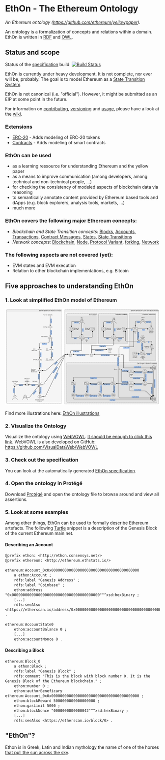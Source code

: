 # EthOn - The Ethereum Ontology
_An Ethereum ontology (https://github.com/ethereum/yellowpaper)._

An ontology is a formalization of concepts and relations within a domain.
EthOn is written in [RDF](https://de.wikipedia.org/wiki/Resource_Description_Framework) and [OWL](https://en.wikipedia.org/wiki/Web_Ontology_Language).

## Status and scope
Status of the [specification](http://ethon.consensys.net/) build: [![Build Status](https://travis-ci.org/ConsenSys/EthOnDocs.svg?branch=master)](https://travis-ci.org/ConsenSys/EthOnDocs)

EthOn is currently under heavy development. It is not complete, nor ever will be, probably. The goal is to model Ethereum 
as a [State Transition System](https://en.wikipedia.org/wiki/Transition_system).

EthOn is not canonical (i.e. "official"). However, it might be submitted as an EIP at some point in the future.

For information on [contributing](https://github.com/ConsenSys/EthOn/wiki/How-to-contribute-to-EthOn), [versioning](https://github.com/ConsenSys/EthOn/wiki/Versioning-system) and [usage](https://github.com/ConsenSys/EthOn/wiki/Usage), please have a look at the [wiki](https://github.com/ConsenSys/EthOn/wiki).

### Extensions
* [ERC-20](ERC20) - Adds modeling of ERC-20 tokens
* [Contracts](Contracts) - Adds modeling of smart contracts

### EthOn can be used
* as a learning ressource for understanding Ethereum and the yellow paper
* as a means to improve communication (among developers, among technical and non-technical people, ...)
* for checking the consistency of modeled aspects of blockchain data via reasoning
* to semantically annotate content provided by Ethereum based tools and dApps (e.g. block explorers, analysis tools, markets, ...)
* much more

### EthOn covers the following major Ethereum concepts:
* _Blockchain and State Transition concepts:_ [Blocks](http://ethon.consensys.net/Block), [Accounts](http://ethon.consensys.net/Account), [Transactions](http://ethon.consensys.net/Tx), [Contract Messages](http://ethon.consensys.net/ContractMessage), [States](http://ethon.consensys.net/WorldState), 
[State Transitions](http://ethon.consensys.net/StateTransition)
* _Network concepts:_ [Blockchain](http://ethon.consensys.net/Blockchain), [Node](http://ethon.consensys.net/Node), [Protocol Variant](http://ethon.consensys.net/ProtocolVariant), [forking](http://ethon.consensys.net/hasFork), [Network](http://ethon.consensys.net/Network)

### The following aspects are not covered (yet):
* EVM states and EVM execution
* Relation to other blockchain implementations, e.g. Bitcoin

## Five approaches to understanding EthOn
### 1. Look at simplified EthOn model of Ethereum
![EthOn model](doc_resources/img/EthOn_overview.png)

Find more illustrations here: [EthOn illustrations](EthOn_illustrations.md)

### 2. Visualize the Ontology
Visualize the ontology using [WebVOWL](http://vowl.visualdataweb.org/webvowl/).
[It should be enough to click this link](http://visualdataweb.de/webvowl/#iri=https://raw.githubusercontent.com/ConsenSys/ethereum-ontology/master/EthOn.rdf). 
WebVOWL is also developed on GitHub: https://github.com/VisualDataWeb/WebVOWL

### 3. Check out the specification
You can look at the automatically generated [EthOn specification](https://consensys.github.io/EthOn/EthOn_spec.html).

### 4. Open the ontology in Protégé
Download [Protégé](http://protege.stanford.edu/) and open the ontology file to browse around and view all assertions.

### 5. Look at some examples
Among other things, EthOn can be used to formally describe Ethereum artefacts. 
The following [Turtle](https://www.w3.org/TR/turtle/) snippet is a description of the Genesis Block of the current Ethereum main net.
#### Describing an Account
    @prefix ethon: <http://ethon.consensys.net/>
    @prefix ethereum: <http://ethereum.ethstats.io/>
    
    ethereum:Account_0x0x0000000000000000000000000000000000000000
        a ethon:Account ;
        rdfs:label "Genesis Address" ;
        rdfs:label "Coinbase" ;
        ethon:address "0x0000000000000000000000000000000000000000"^^xsd:hexBinary ;
        [...]
        rdfs:seeAlso <https://etherscan.io/address/0x0000000000000000000000000000000000000000> .
    
    ethereum:AccountState0
        ethon:accountBalance 0 ;
        [...]
        ethon:accountNonce 0 .
        

#### Describing a Block

    ethereum:Block_0
        a ethon:Block ;
        rdfs:label "Genesis Block" ;
        rdfs:comment "This is the block with block number 0. It is the Genesis Block of the Ethereum blockchain." ;
        ethon:number 0 ;
        ethon:authorBeneficary ethereum:Account_0x0x0000000000000000000000000000000000000000 ;
        ethon:blockReward 5000000000000000000 ;
        ethon:gasLimit 5000 ;
        ethon:blockNonce "0000000000000042"^^xsd:hexBinary ;
        [...]
        rdfs:seeAlso <https://etherscan.io/block/0> .

## "EthOn"?
Ethon is in Greek, Latin and Indian mythology the name of one of the horses [that pull the sun across the sky](https://books.google.de/books?id=mvLBAgAAQBAJ&pg=PA121&hl=en&q=ethon&f=false#v=snippet&q=ethon&f=false).
